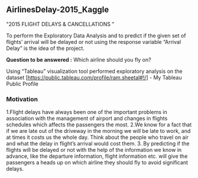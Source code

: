 ## AirlinesDelay-2015_Kaggle 

"2015 FLIGHT DELAYS & CANCELLATIONS ”

To perform the Exploratory Data Analysis and to predict if the given set of flights’ arrival will be delayed or not using the response  variable “Arrival Delay” is the idea of the project.

**Question to be answered :** Which airline should you fly on?

Using “Tableau” visualization tool performed exploratory analysis on the dataset 
[https://public.tableau.com/profile/ram.sheetal#!/] - My Tableau Public Profile 

### Motivation 

1.Flight delays have always been one of the important problems in association with the management of airport and changes in flights schedules which affects the passengers the most.
2.We know for a fact that if we are late out of the driveway in the morning we will be late to work, and at times it costs us the whole day. Think about the people who travel on air and what the delay in flight’s arrival would cost them.
3. By predicting if the flights will be delayed or not with the help of the information we know in advance, like the departure information, flight information etc. will give the passengers a heads up on which airline they should fly to avoid significant delays.


